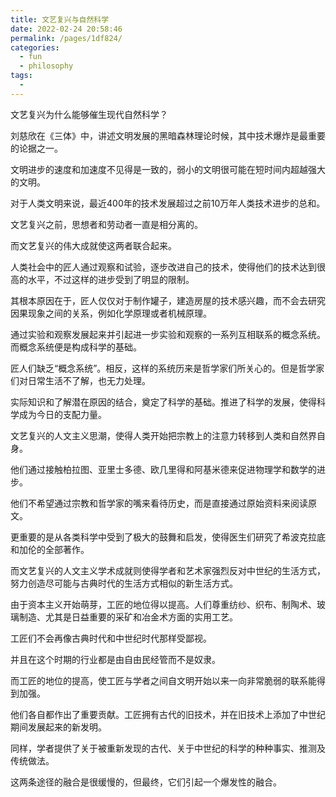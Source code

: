 ```yaml
---
title: 文艺复兴与自然科学
date: 2022-02-24 20:58:46
permalink: /pages/1df824/
categories:
  - fun
  - philosophy
tags:
  - 
---
```

文艺复兴为什么能够催生现代自然科学？

刘慈欣在《三体》中，讲述文明发展的黑暗森林理论时候，其中技术爆炸是最重要的论据之一。

文明进步的速度和加速度不见得是一致的，弱小的文明很可能在短时间内超越强大的文明。

对于人类文明来说，最近400年的技术发展超过之前10万年人类技术进步的总和。

文艺复兴之前，思想者和劳动者一直是相分离的。

而文艺复兴的伟大成就使这两者联合起来。

人类社会中的匠人通过观察和试验，逐步改进自己的技术，使得他们的技术达到很高的水平，不过这样的进步受到了明显的限制。

其根本原因在于，匠人仅仅对于制作罐子，建造房屋的技术感兴趣，而不会去研究因果现象之间的关系，例如化学原理或者机械原理。

通过实验和观察发展起来并引起进一步实验和观察的一系列互相联系的概念系统。而概念系统便是构成科学的基础。

匠人们缺乏“概念系统”。相反，这样的系统历来是哲学家们所关心的。但是哲学家们对日常生活不了解，也无力处理。

实际知识和了解潜在原因的结合，奠定了科学的基础。推进了科学的发展，使得科学成为今日的支配力量。



文艺复兴的人文主义思潮，使得人类开始把宗教上的注意力转移到人类和自然界自身。

他们通过接触柏拉图、亚里士多德、欧几里得和阿基米德来促进物理学和数学的进步。

他们不希望通过宗教和哲学家的嘴来看待历史，而是直接通过原始资料来阅读原文。

更重要的是从各类科学中受到了极大的鼓舞和启发，使得医生们研究了希波克拉底和加伦的全部著作。

而文艺复兴的人文主义学术成就则使得学者和艺术家强烈反对中世纪的生活方式，努力创造尽可能与古典时代的生活方式相似的新生活方式。

由于资本主义开始萌芽，工匠的地位得以提高。人们尊重纺纱、织布、制陶术、玻璃制造、尤其是日益重要的采矿和冶金术方面的实用工艺。

工匠们不会再像古典时代和中世纪时代那样受鄙视。

并且在这个时期的行业都是由自由民经管而不是奴隶。

而工匠的地位的提高，使工匠与学者之间自文明开始以来一向非常脆弱的联系能得到加强。

他们各自都作出了重要贡献。工匠拥有古代的旧技术，并在旧技术上添加了中世纪期间发展起来的新发明。

同样，学者提供了关于被重新发现的古代、关于中世纪的科学的种种事实、推测及传统做法。

这两条途径的融合是很缓慢的，但最终，它们引起一个爆发性的融合。